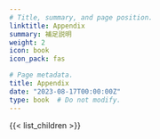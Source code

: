 ```yaml
---
# Title, summary, and page position.
linktitle: Appendix
summary: 補足説明
weight: 2
icon: book
icon_pack: fas

# Page metadata.
title: Appendix
date: "2023-08-17T00:00:00Z"
type: book  # Do not modify.
---
```

<!-- chap1 -->

{{< list_children >}}
